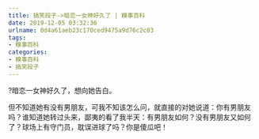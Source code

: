 ```yaml
---
title: 搞笑段子->暗恋一女神好久了 | 糗事百科
date: 2019-12-05 03:32:36
urlname: 0d4a61aeb23c170ced9475a9d76c2c03
tags: 
- 糗事百科
categories:
- 糗事百科
- 搞笑段子
---
```

?暗恋一女神好久了，想向她告白。

但不知道她有没有男朋友，可我不知该怎么问，就直接的对她说道：你有男朋友吗？谁知道她转过头来，鄙夷的看了我半天：有男朋友如何？没有男朋友又如何了？球场上有守门员，耽误进球了吗？你是傻瓜吧！


